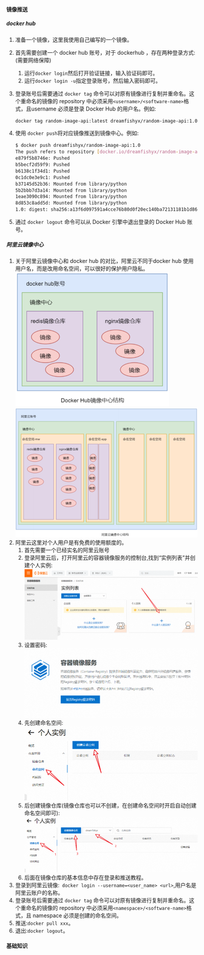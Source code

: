 #### 镜像推送

##### docker hub

1. 准备一个镜像，这里我使用自己编写的一个镜像。

2. 首先需要创建一个 docker hub 账号，对于 dockerhub ，存在两种登录方式:(需要网络保障)

   1. 运行`docker login`然后打开验证链接，输入验证码即可。
   2. 运行`docker login -u`指定登录账号，然后输入密码即可。

3. 登录账号后需要通过 `docker tag` 命令可以对原有镜像进行复制并重命名。这个重命名的镜像的 repository 中必须采用`<username>/<software-name>`格式，且username 必须是登录 Docker Hub 的用户名。例如:

   ```bash
   docker tag random-image-api:latest dreamfishyx/random-image-api:1.0
   ```

4. 使用 `docker push`将对应镜像推送到镜像中心。例如:

   ```bash
   $ docker push dreamfishyx/random-image-api:1.0
   The push refers to repository [docker.io/dreamfishyx/random-image-api]
   e879f5b8746e: Pushed
   b5becf2d59f9: Pushed
   b6138c1f34d1: Pushed
   0c1dc0e3e9c1: Pushed
   b37145d52b36: Mounted from library/python
   5b2bbb7d3a14: Mounted from library/python
   1eae3090c894: Mounted from library/python
   8d853c8add5d: Mounted from library/python
   1.0: digest: sha256:a13f6d097591a4cce76b80d0f20ec140ba72131181b1d860ec89885f3404b0ae size: 1997
   ```

4. 通过 `docker logout` 命令可以从 Docker 引擎中退出登录的 Docker Hub 账号。

   



##### 阿里云镜像中心

1. 关于阿里云镜像中心和 docker hub 的对比，阿里云不同于docker hub 使用用户名，而是改用命名空间，可以很好的保护用户隐私。<br><img src="./assets/image-20241019163219858.png" alt="image-20241019163219858" style="zoom:67%;" /><br><img src="./assets/image-20241019163253031.png" alt="image-20241019163253031" style="zoom:67%;" />
2. 阿里云这里对个人用户是有免费的使用额度的。
   1. 首先需要一个已经实名的阿里云账号
   2. 登录阿里云后，打开阿里云的容器镜像服务的控制台,找到“实例列表”并创建个人实例:<br><img src="./assets/image-20241019163711932.png" alt="image-20241019163711932" style="zoom: 67%;" />
   3. 设置密码:<br><img src="./assets/image-20241019163858437.png" alt="image-20241019163858437" style="zoom:67%;" />
   4. 先创建命名空间:<br><img src="./assets/image-20241019164459106.png" alt="image-20241019164459106" style="zoom:67%;" />
   5. 后创建镜像仓库(镜像仓库也可以不创建，在创建命名空间时开启自动创建命名空间即可):<br><img src="./assets/image-20241019164604119.png" alt="image-20241019164604119" style="zoom:67%;" />
   6. 后面在镜像仓库的基本信息中存在登录和推送教程。
3. 登录到阿里云镜像:` docker login --username=<user_name> <url>`,用户名是阿里云账户的名称。
4. 登录账号后需要通过 `docker tag` 命令可以对原有镜像进行复制并重命名。这个重命名的镜像的 repository 中必须采用`<namespace>/<software-name>`格式，且 namespace 必须是创建的命名空间。
5. 推送:`docker pull xxx`。
6. 退出:`docker logout`。







#### 基础知识

